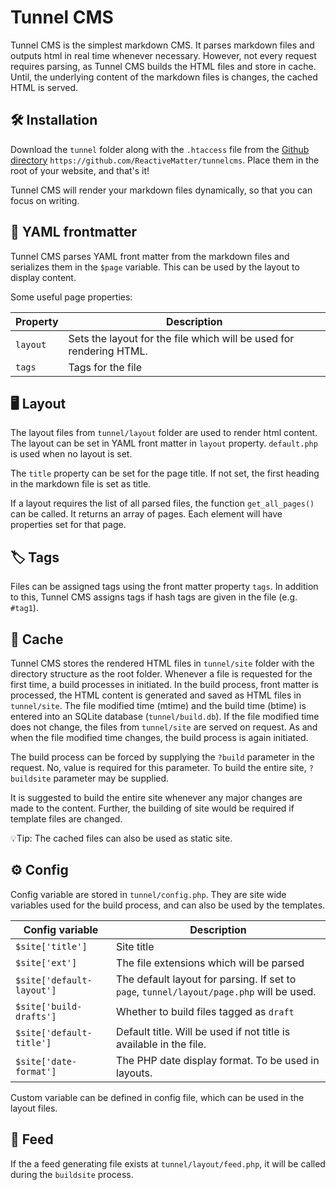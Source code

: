 # Tunnel CMS

Tunnel CMS is the simplest markdown CMS. It parses markdown files and outputs html in real time whenever necessary. However, not every request requires parsing, as Tunnel CMS builds the HTML files and store in cache. Until, the underlying content of the markdown files is changes, the cached HTML is served.

## 🛠️ Installation

Download the `tunnel` folder along with the `.htaccess` file from the [Github directory](https://github.com/ReactiveMatter/tunnelcms) `https://github.com/ReactiveMatter/tunnelcms`. Place them in the root of your website, and that's it!

Tunnel CMS will render your markdown files dynamically, so that you can focus on writing.

## 📝 YAML frontmatter

Tunnel CMS parses YAML front matter from the markdown files and serializes them in the `$page` variable. This can be used by the layout to display content.

Some useful page properties:

| Property | Description |
| --- | --- |
| `layout` | Sets the layout for the file which will be used for rendering HTML. |
| `tags` | Tags for the file |


## 🖥️ Layout

The layout files from `tunnel/layout` folder are used to render html content. The layout can be set in YAML front matter in `layout` property. `default.php` is used when no layout is set.

The `title` property can be set for the page title. If not set, the first heading in the markdown file is set as title.

If a layout requires the list of all parsed files, the function `get_all_pages()` can be called. It returns an array of pages. Each element will have properties set for that page.

## 🏷️ Tags

Files can be assigned tags using the front matter property `tags`. In addition to this, Tunnel CMS assigns tags if hash tags are given in the file (e.g. `#tag1`).

## 💾 Cache

Tunnel CMS stores the rendered HTML files in `tunnel/site` folder with the directory structure as the root folder. Whenever a file is requested for the first time, a build processes in initiated. In the build process, front matter is processed, the HTML content is generated and saved as HTML files in `tunnel/site`. The file modified time (mtime) and the build time (btime) is entered into an SQLite database (`tunnel/build.db`). If the file modified time does not change, the files from `tunnel/site` are served on request. As and when the file modified time changes, the build process is again initiated.

The build process can be forced by supplying the `?build` parameter in the request. No, value is required for this parameter. To build the entire site, `?buildsite` parameter may be supplied.

It is suggested to build the entire site whenever any major changes are made to the content. Further, the building of site would be required if template files are changed.

💡Tip: The cached files can also be used as static site.

## ⚙️ Config

Config variable are stored in `tunnel/config.php`. They are site wide variables used for the build process, and can also be used by the templates.

| Config variable | Description |
| --- | --- |
| `$site['title']` | Site title |
| `$site['ext']` | The file extensions which will be parsed |
| `$site['default-layout']` | The default layout for parsing. If set to `page`, `tunnel/layout/page.php` will be used.|
| `$site['build-drafts']` | Whether to build files tagged as `draft` |
| `$site['default-title']` | Default title. Will be used if not title is available in the file. |
| `$site['date-format']` | The PHP date display format. To be used in layouts.|

Custom variable can be defined in config file, which can be used in the layout files.

## 📜 Feed

If the a feed generating file exists at `tunnel/layout/feed.php`, it will be called during the `buildsite` process.